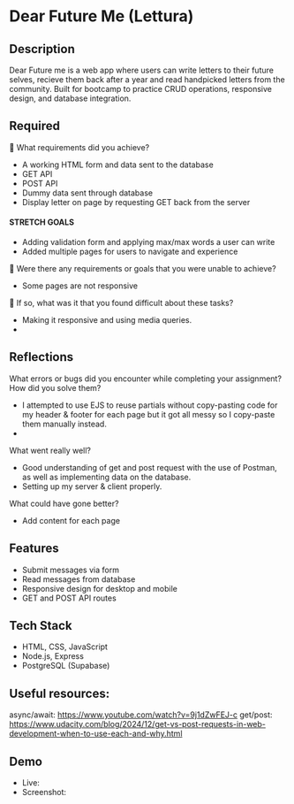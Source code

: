 # Dear Future Me (Lettura)

## Description
Dear Future me is a web app where users can write letters to their future selves, recieve them back after a year and read handpicked letters from the community. Built for bootcamp to practice CRUD operations, responsive design, and database integration.

## Required
🎯 What requirements did you achieve?
- A working HTML form and data sent to the database
- GET API
- POST API
- Dummy data sent through database
- Display letter on page by requesting GET back from the server
#### STRETCH GOALS
- Adding validation form and applying max/max words a user can write
- Added multiple pages for users to navigate and experience

🎯 Were there any requirements or goals that you were unable to achieve?
- Some pages are not responsive 

🎯 If so, what was it that you found difficult about these tasks?
- Making it responsive and using media queries. 
- 

## Reflections
What errors or bugs did you encounter while completing your assignment? How did you solve them?
- I attempted to use EJS to reuse partials without copy-pasting code for my header & footer for each page but it got all messy so I copy-paste them manually instead. 
- 

What went really well?
- Good understanding of get and post request with the use of Postman, as well as implementing data on the database. 
- Setting up my server & client properly.

What could have gone better? 
-  Add content for each page

## Features
- Submit messages via form
- Read messages from database
- Responsive design for desktop and mobile
- GET and POST API routes

## Tech Stack
- HTML, CSS, JavaScript
- Node.js, Express
- PostgreSQL (Supabase)

## Useful resources:
async/await: https://www.youtube.com/watch?v=9j1dZwFEJ-c
get/post: https://www.udacity.com/blog/2024/12/get-vs-post-requests-in-web-development-when-to-use-each-and-why.html

## Demo
- Live: 
- Screenshot: 
